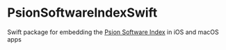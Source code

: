 # PsionSoftwareIndexSwift

Swift package for embedding the [Psion Software Index](https://software.psion.info) in iOS and macOS apps
